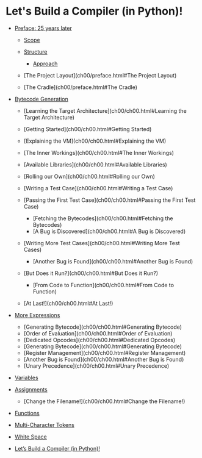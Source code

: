Let's Build a Compiler (in Python)!
===================================

-   [Preface: 25 years later](ch00/preface.html)
    -   [Scope](ch00/preface.html#Scope)
    -   [Structure](ch00/preface.html#Structure)
        -   [Approach](ch00/preface.html#Approach)

    -   [The Project Layout](ch00/preface.html#The Project Layout)
    -   [The Cradle](ch00/preface.html#The Cradle)

-   [Bytecode Generation](ch00/ch00.html)
    -   [Learning the Target Architecture](ch00/ch00.html#Learning the Target Architecture)
    -   [Getting Started](ch00/ch00.html#Getting Started)
    -   [Explaining the VM](ch00/ch00.html#Explaining the VM)
    -   [The Inner Workings](ch00/ch00.html#The Inner Workings)
    -   [Available Libraries](ch00/ch00.html#Available Libraries)
    -   [Rolling our Own](ch00/ch00.html#Rolling our Own)
    -   [Writing a Test Case](ch00/ch00.html#Writing a Test Case)
    -   [Passing the First Test Case](ch00/ch00.html#Passing the First Test Case)
        -   [Fetching the Bytecodes](ch00/ch00.html#Fetching the Bytecodes)
        -   [A Bug is Discovered](ch00/ch00.html#A Bug is Discovered)

    -   [Writing More Test Cases](ch00/ch00.html#Writing More Test Cases)
        -   [Another Bug is Found](ch00/ch00.html#Another Bug is Found)

    -   [But Does it Run?](ch00/ch00.html#But Does it Run?)
        -   [From Code to Function](ch00/ch00.html#From Code to Function)

    -   [At Last!](ch00/ch00.html#At Last!)

-   [More Expressions](ch00/ch00.html)
    -   [Generating Bytecode](ch00/ch00.html#Generating Bytecode)
    -   [Order of Evaluation](ch00/ch00.html#Order of Evaluation)
    -   [Dedicated Opcodes](ch00/ch00.html#Dedicated Opcodes)
    -   [Generating Bytecode](ch00/ch00.html#Generating Bytecode)
    -   [Register Management](ch00/ch00.html#Register Management)
    -   [Another Bug is Found](ch00/ch00.html#Another Bug is Found)
    -   [Unary Precedence](ch00/ch00.html#Unary Precedence)

-   [Variables](ch00/ch00.html)
-   [Assignments](ch00/ch00.html)
    -   [Change the Filename!](ch00/ch00.html#Change the Filename!)

-   [Functions](ch00/ch00.html)
-   [Multi-Character Tokens](ch00/ch00.html)
-   [White Space](ch00/ch00.html)
-   [Let’s Build a Compiler (in Python)!](ch00/ch00.html)

<!---
vim: set et fileencoding=utf8 sts=4 sw=4 ts=4 tw=76:
-->
